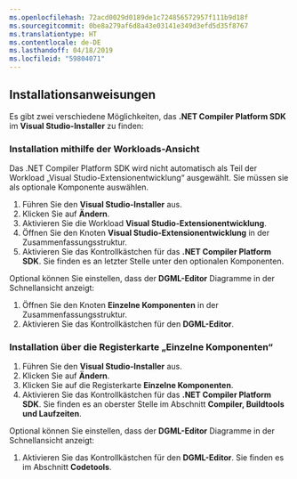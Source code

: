 ```yaml
---
ms.openlocfilehash: 72acd0029d0189de1c724856572957f111b9d18f
ms.sourcegitcommit: 0be8a279af6d8a43e03141e349d3efd5d35f8767
ms.translationtype: HT
ms.contentlocale: de-DE
ms.lasthandoff: 04/18/2019
ms.locfileid: "59804071"
---
```

## <a name="installation-instructions"></a>Installationsanweisungen 

Es gibt zwei verschiedene Möglichkeiten, das **.NET Compiler Platform SDK** im **Visual Studio-Installer** zu finden:

### <a name="install-using-the-workloads-view"></a>Installation mithilfe der Workloads-Ansicht

Das .NET Compiler Platform SDK wird nicht automatisch als Teil der Workload „Visual Studio-Extensionentwicklung“ ausgewählt. Sie müssen sie als optionale Komponente auswählen.

1. Führen Sie den **Visual Studio-Installer** aus. 
1. Klicken Sie auf **Ändern**. 
1. Aktivieren Sie die Workload **Visual Studio-Extensionentwicklung**.
1. Öffnen Sie den Knoten **Visual Studio-Extensionentwicklung** in der Zusammenfassungsstruktur.
1. Aktivieren Sie das Kontrollkästchen für das **.NET Compiler Platform SDK**. Sie finden es an letzter Stelle unter den optionalen Komponenten.

Optional können Sie einstellen, dass der **DGML-Editor** Diagramme in der Schnellansicht anzeigt:

1. Öffnen Sie den Knoten **Einzelne Komponenten** in der Zusammenfassungsstruktur.
1. Aktivieren Sie das Kontrollkästchen für den **DGML-Editor**.

### <a name="install-using-the-individual-components-tab"></a>Installation über die Registerkarte „Einzelne Komponenten“

1. Führen Sie den **Visual Studio-Installer** aus. 
1. Klicken Sie auf **Ändern**. 
1. Klicken Sie auf die Registerkarte **Einzelne Komponenten**. 
1. Aktivieren Sie das Kontrollkästchen für das **.NET Compiler Platform SDK**. Sie finden es an oberster Stelle im Abschnitt **Compiler, Buildtools und Laufzeiten**.

Optional können Sie einstellen, dass der **DGML-Editor** Diagramme in der Schnellansicht anzeigt:

1. Aktivieren Sie das Kontrollkästchen für den **DGML-Editor**. Sie finden es im Abschnitt **Codetools**.
